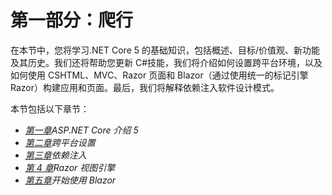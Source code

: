 # 第一部分：爬行

在本节中，您将学习.NET Core 5 的基础知识，包括概述、目标/价值观、新功能及其历史。我们还将帮助您更新 C#技能，我们将介绍如何设置跨平台环境，以及如何使用 CSHTML、MVC、Razor 页面和 Blazor（通过使用统一的标记引擎 Razor）构建应用和页面。最后，我们将解释依赖注入软件设计模式。

本节包括以下章节：

*   [*第一章*](01.html#_idTextAnchor017)*ASP.NET Core 介绍 5*
*   [*第二章*](02.html#_idTextAnchor038)*跨平台设置*
*   [*第三章*](03.html#_idTextAnchor063)*依赖注入*
*   [*第 4 章*](04.html#_idTextAnchor089)*Razor 视图引擎*
*   [*第五章*](05.html#_idTextAnchor118)*开始使用 Blazor*